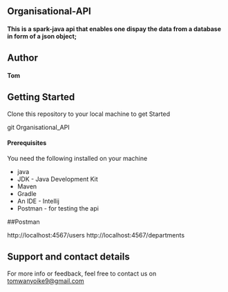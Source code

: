## Organisational-API

#### This is a spark-java api that enables one dispay the data from a database in form of a json object;

## Author

####  Tom

## Getting Started
Clone this repository to your local machine to get Started

git Organisational_API

#### Prerequisites

You need the following installed on your machine

 * java
 * JDK - Java Development Kit
 * Maven
 * Gradle
 * An IDE - Intellij
 * Postman - for testing the api


 ##Postman

 http://localhost:4567/users
 http://localhost:4567/departments


 ## Support and contact details
 For more info or feedback, feel free to contact us on tomwanyoike9@gmail.com




